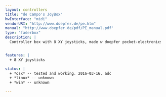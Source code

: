```yaml
---
layout: controllers
title: "de Campo's JoyBox"
hwInterface: "midi"
vendorURI: "http://www.doepfer.de/pe.htm"
manual: "http://www.doepfer.de/pdf/PE_manual.pdf"
type: "faderbox"
description: |
  Controller box with 8 XY joysticks, made w doepfer pocket-electronics kit.


features: |
  + 8 XY joysticks

status: |
  + *osx* -- tested and working. 2016-03-16, adc
  + *linux* -- unknown
  + *win* -- unknown

---
```

